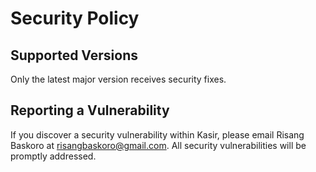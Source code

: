 # Security Policy

## Supported Versions

Only the latest major version receives security fixes.

## Reporting a Vulnerability

If you discover a security vulnerability within Kasir, please email Risang Baskoro at [risangbaskoro@gmail.com](mailto:risangbaskoro@gmail.com). All security vulnerabilities will be promptly addressed.
